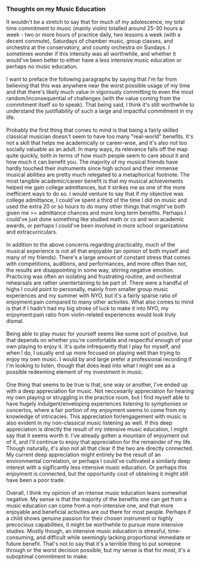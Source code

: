 
### Thoughts on my Music Education

It wouldn't be a stretch to say that for much of my adolescence,
my total time commitment to music (mainly violin) totalled around 
25-30 hours a week - two or more hours of practice daily, two lessons a week (with
a decent commute), Saturdays of chamber music, group classes, and orchestra at
the conservatory, and county orchestra on Sundays. I sometimes wonder if this intensity was all worthwhile, and whether it would've
been better to either have a less intensive music education or perhaps no music education.
<br><br>
I want to preface the following paragraphs by saying that I'm far from believing that this was 
anywhere near the worst possible usage of my time and that there's likely much value in vigorously
committing to even the most random/inconsequential of challenges (with the value coming from the commitment itself so to speak).
That being said, I think it's still worthwhile to understand the justifiability of such a large and impactful commitment in my life.
<br><br>
Probably the first thing that comes to mind is that being a fairly
skilled classical musician doesn't seem to have too many "real-world" benefits. It's
not a skill that helps me academically or career-wise, and it's also 
not too socially valuable as an adult. In many ways, its relevance falls 
off the map quite quickly, both in terms of how much people seem to care about it
and how much it can benefit you. The majority of my musical friends have hardly 
touched their instruments since high school and their immense musical abilities 
are pretty much relegated to a metaphorical footnote. The most tangible academic/career 
benefit is that my musical achievements helped me gain college admittances, but 
it strikes me as one of the more inefficient ways to do so. I would venture to say that
if my objective was college admittance, I could've spent a third of the time I did on music 
and used the extra 20 or so hours to do many other things that might've both
given me >= admittance chances and more long term benefits. Perhaps I could've just done something
like studied math or cs and won academic awards, or perhaps I could've been involved in more
school organizations and extracurriculars.
<br><br>
In addition to the above concerns regarding practicality, much of the musical experience
is not all that enjoyable (an opinion of both myself and many of my friends). 
There's a large amount of constant stress that comes with 
competitions, auditions, and performances, and more often than not, the results are
disappointing in some way, stirring negative emotion. Practicing was often an isolating
and frustrating routine, and orchestral rehearsals are rather unentertaining to be part of.
There were a handful of highs I could point to personally, mainly from smaller group music experiences
and my summer with NYO, but it's a fairly sparse ratio of enjoyment:pain
compared to many other activites. What also comes to mind is that if I hadn't had my big stroke of luck to make it into NYO, 
my enjoyment:pain ratio from violin-related experiences would look truly dismal.
<br><br>
Being able to play music for yourself seems like some sort of positive, but that depends on 
whether you're comfortable and respectful enough of your own playing to enjoy it. It's quite
infrequently that I play for myself, and when I do, I usually end up more focused on playing 
well than trying to enjoy my own music. I would by and large prefer a professional recording
if I'm looking to listen, though that does lead into what I might see as a possible redeeming element of my investment in music.
<br><br>
One thing that seems to be true is that, one way or another, I've ended up with a deep appreciation for music.
Not neccesarily appreciation for hearing my own playing or struggling in the practice room, but I find myself
able to have hugely indulgent/enveloping experiences listening to symphonies or concertos, where a fair
portion of my enjoyment seems to come from my knowledge of intricacies. This appreciation for/engagement with
music is also evident in my non-classical music listening as well. If this deep appreciation
is directly the result of my intensive music education, I might say that it seems worth it. I've already gotten
a mountain of enjoyment out of it, and I'll continue to enjoy that appreciation for the remainder of my life. Though naturally, it's
also not all that clear if the two are directly connected. My current deep appreciation might entirely be the 
result of an environmental correlation, or perhaps I could've cultivated a similarly deep interest with a sigificantly 
less intensive music education. Or perhaps this enjoyment is connected, but the opportunity cost of 
obtaining it might still have been a poor trade.
<br><br>
Overall, I think my opinion of an intense music education leans somewhat negative. My sense is that
the majority of the benefits one can get from a music education can come from a non-intensive one, 
and that more enjoyable and beneficial activities are out there for most people. Perhaps if 
a child shows genuine passion for their chosen instrument or highly precocious capabilities, it
might be worthwhile to pursue more intensive studies. Mostly though, an intensive music education
is stressful, time-consuming, and difficult while seemingly lacking proportional immediate or future benefit.
That's not to say that it's a terrible thing to put someone through or the worst decision possible, but
my sense is that for most, it's a suboptimal commitment to make.



 

